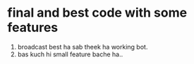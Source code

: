 # final and best code with some features 
1. broadcast best ha sab theek ha working bot.
2. bas kuch hi small feature bache ha..
